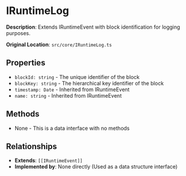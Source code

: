 # IRuntimeLog

**Description**: Extends IRuntimeEvent with block identification for logging purposes.

**Original Location**: `src/core/IRuntimeLog.ts`

## Properties

*   `blockId: string` - The unique identifier of the block
*   `blockKey: string` - The hierarchical key identifier of the block
*   `timestamp: Date` - Inherited from IRuntimeEvent
*   `name: string` - Inherited from IRuntimeEvent

## Methods

*   None - This is a data interface with no methods

## Relationships
*   **Extends**: `[[IRuntimeEvent]]`
*   **Implemented by**: None directly (Used as a data structure interface)